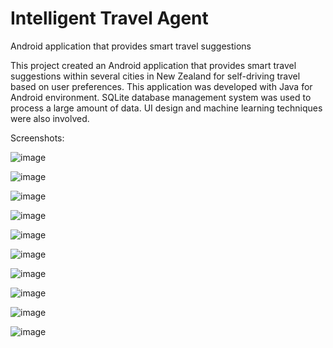 # Intelligent Travel Agent

Android application that provides smart travel suggestions

This project created an Android application that provides smart travel suggestions within several cities in New Zealand for self-driving travel based on user preferences. This application was developed with Java for Android environment. SQLite database management system was used to process a large amount of data. UI design and machine learning techniques were also involved.

Screenshots:

![image](https://github.com/ArthurHuo/intelligent-travel-agent/raw/master/images/01.png)

![image](https://github.com/ArthurHuo/intelligent-travel-agent/raw/master/images/02.png)

![image](https://github.com/ArthurHuo/intelligent-travel-agent/raw/master/images/03.png)

![image](https://github.com/ArthurHuo/intelligent-travel-agent/raw/master/images/04.png)

![image](https://github.com/ArthurHuo/intelligent-travel-agent/raw/master/images/05.png)

![image](https://github.com/ArthurHuo/intelligent-travel-agent/raw/master/images/06.png)

![image](https://github.com/ArthurHuo/intelligent-travel-agent/raw/master/images/07.png)

![image](https://github.com/ArthurHuo/intelligent-travel-agent/raw/master/images/08.png)

![image](https://github.com/ArthurHuo/intelligent-travel-agent/raw/master/images/09.png)

![image](https://github.com/ArthurHuo/intelligent-travel-agent/raw/master/images/10.png)
